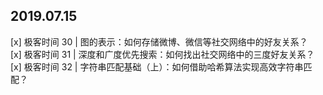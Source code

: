 ## 2019.07.15
[x] 极客时间 30 | 图的表示：如何存储微博、微信等社交网络中的好友关系？  
[x] 极客时间 31 | 深度和广度优先搜索：如何找出社交网络中的三度好友关系？  
[x] 极客时间 32 | 字符串匹配基础（上）：如何借助哈希算法实现高效字符串匹配？  